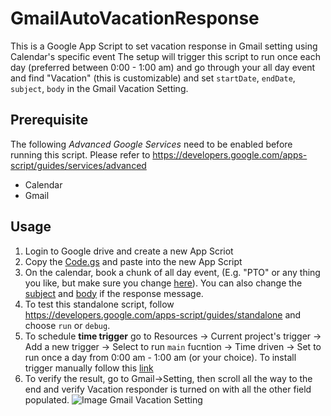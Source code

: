 # GmailAutoVacationResponse
This is a Google App Script to set vacation response in Gmail setting using Calendar's specific event
The setup will trigger this script to run once each day (preferred between 0:00 - 1:00 am) and go through your all day event and find "Vacation" (this is customizable) and set `startDate`, `endDate`, `subject`, `body` in the Gmail Vacation Setting. 

## Prerequisite
The following *Advanced Google Services* need to be enabled before running this script. Please refer to https://developers.google.com/apps-script/guides/services/advanced
- Calendar
- Gmail

## Usage
1. Login to Google drive and create a new App Scriot
2. Copy the [Code.gs](https://github.com/Werror/GmailAutoVacationResponse/blob/master/Code.gs) and paste into the new App Script
3. On the calendar, book a chunk of all day event, (E.g. "PTO" or any thing you like, but make sure you change [here](https://github.com/Werror/GmailAutoVacationResponse/blob/master/Code.gs#L79)). You can also change the [subject](https://github.com/Werror/GmailAutoVacationResponse/blob/master/Code.gs#L30) and [body](https://github.com/Werror/GmailAutoVacationResponse/blob/master/Code.gs#L31) if the response message.
4. To test this standalone script, follow https://developers.google.com/apps-script/guides/standalone and choose `run` or `debug`.
5. To schedule **time trigger** go to Resources -> Current project's trigger -> Add a new trigger -> Select to run `main` fucntion -> Time driven -> Set to run once a day from 0:00 am - 1:00 am (or your choice). To install trigger manually follow this [link](https://developers.google.com/apps-script/guides/triggers/installable#time-driven_triggers)
6. To verify the result, go to Gmail->Setting, then scroll all the way to the end and verify Vacation responder is turned on with all the other field populated.
![Image Gmail Vacation Setting](http://icdn3.digitaltrends.com/image/gmail_step2-1049x296.jpg)

